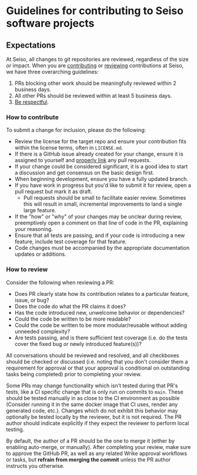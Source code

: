 # Guidelines for contributing to Seiso software projects

## Expectations

At Seiso, all changes to git repositories are reviewed, regardless of the size or impact.  When you are [contributing](#how-to-contribute) or
[reviewing](#how-to-review) contributions at Seiso, we have three overarching guidelines:

1. PRs blocking other work should be meaningfully reviewed within 2 business days.
1. All other PRs should be reviewed within at least 5 business days.
1. [Be respectful](https://testing.googleblog.com/2019/11/code-health-respectful-reviews-useful.html).

### How to contribute

To submit a change for inclusion, please do the following:

* Review the license for the target repo and ensure your contribution fits within the license terms, often in `LICENSE.md`.
* If there is a GitHub issue already created for your change, ensure it is assigned to yourself and [properly
  link](https://docs.github.com/en/issues/tracking-your-work-with-issues/linking-a-pull-request-to-an-issue) any pull requests.
* If your change could be considered significant, it is a good idea to start a discussion and get consensus on the basic design first.
* When beginning development, ensure you have a fully updated branch.
* If you have work in progress but you'd like to submit it for review, open a pull request but mark it as draft.
  * Pull requests should be small to facilitate easier review. Sometimes this will result in small, incremental improvements to land a single large
    feature.
* If the "how" or "why" of your changes may be unclear during review, preemptively open a comment on that line of code in the PR, explaining your
  reasoning.
* Ensure that all tests are passing, and if your code is introducing a new feature, include test coverage for that feature.
* Code changes must be accompanied by the appropriate documentation updates or additions.

### How to review

Consider the following when reviewing a PR:

* Does PR clearly state how its contribution relates to a particular feature, issue, or bug?
* Does the code do what the PR claims it does?
* Has the code introduced new, unwelcome behavior or dependencies?
* Could the code be written to be more readable?
* Could the code be written to be more modular/reusable without adding unneeded complexity?
* Are tests passing, and is there sufficient test coverage (i.e. do the tests cover the fixed bug or newly introduced feature(s))?

All conversations should be reviewed and resolved, and all checkboxes should be checked or discussed (i.e. noting that you don't consider them a
requirement for approval or that your approval is conditional on outstanding tasks being completed) prior to completing your review.

Some PRs may change functionality which isn't tested during that PR's tests, like a CI specific change that is only run on commits to `main`. These
should be tested manually in as close to the CI environment as possible (Consider running it in the same docker image that CI uses, render any
generated code, etc.). Changes which do not exhibit this behavior may optionally be tested locally by the reviewer, but it is not required. The PR
author should indicate explicitly if they expect the reviewer to perform local testing.

By default, the author of a PR should be the one to merge it (either by enabling auto-merge, or manually). After completing your review, make sure to
approve the GitHub PR, as well as any related Wrike approval workflows or tasks, but **refrain from merging the commit** unless the PR author
instructs you otherwise.
